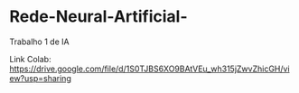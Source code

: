 # Rede-Neural-Artificial-
Trabalho 1 de IA

Link Colab: https://drive.google.com/file/d/1S0TJBS6XO9BAtVEu_wh315jZwvZhicGH/view?usp=sharing
